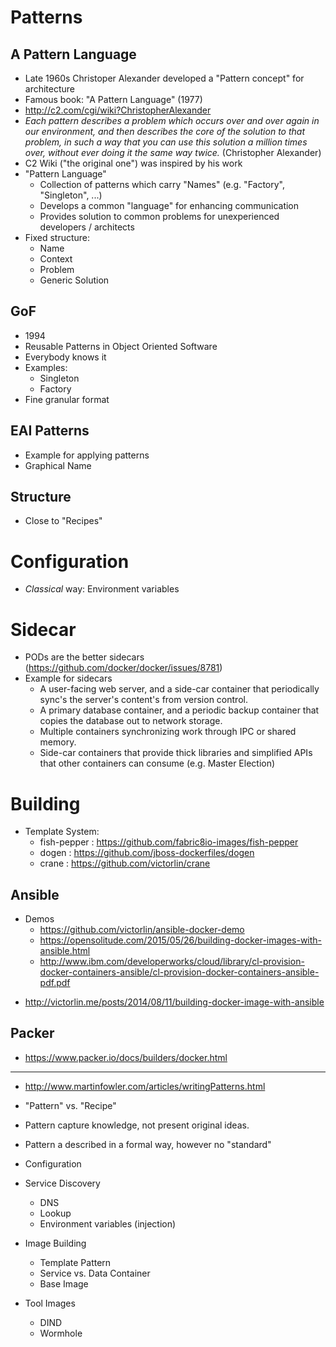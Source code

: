 
# Patterns

## A Pattern Language

* Late 1960s Christoper Alexander developed a "Pattern concept" for architecture
* Famous book: "A Pattern Language" (1977)
* http://c2.com/cgi/wiki?ChristopherAlexander
* *Each pattern describes a problem which occurs over and over again in our environment, and then describes the core of the solution to that problem, in such a way that you can use this solution a million times over, without ever doing it the same way twice.* (Christopher Alexander)
* C2 Wiki ("the original one") was inspired by his work
* "Pattern Language"
  - Collection of patterns which carry "Names" (e.g. "Factory", "Singleton", ...)
  - Develops a common "language" for enhancing communication
  - Provides solution to common problems for unexperienced developers / architects
* Fixed structure:
  - Name
  - Context
  - Problem
  - Generic Solution

## GoF

* 1994
* Reusable Patterns in Object Oriented Software
* Everybody knows it
* Examples:
  - Singleton
  - Factory
* Fine granular format

## EAI Patterns

* Example for applying patterns
* Graphical Name

## Structure

* Close to "Recipes"

# Configuration

* *Classical* way: Environment variables

# Sidecar

* PODs are the better sidecars (https://github.com/docker/docker/issues/8781)
* Example for sidecars
  - A user-facing web server, and a side-car container that periodically sync's the server's content's
    from version control.
  - A primary database container, and a periodic backup container that copies the database out to network storage.
  - Multiple containers synchronizing work through IPC or shared memory.
  - Side-car containers that provide thick libraries and simplified APIs that other containers can consume
    (e.g. Master   Election)

# Building

* Template System:
  - fish-pepper : https://github.com/fabric8io-images/fish-pepper
  - dogen       : https://github.com/jboss-dockerfiles/dogen
  - crane       : https://github.com/victorlin/crane

## Ansible

  - Demos
    * https://github.com/victorlin/ansible-docker-demo
    * https://opensolitude.com/2015/05/26/building-docker-images-with-ansible.html 
    * http://www.ibm.com/developerworks/cloud/library/cl-provision-docker-containers-ansible/cl-provision-docker-containers-ansible-pdf.pdf
  
* http://victorlin.me/posts/2014/08/11/building-docker-image-with-ansible

## Packer

* https://www.packer.io/docs/builders/docker.html

----

* http://www.martinfowler.com/articles/writingPatterns.html
* "Pattern" vs. "Recipe"
* Pattern capture knowledge, not present original ideas.
* Pattern a described in a formal way, however no "standard"


* Configuration

* Service Discovery
  - DNS
  - Lookup
  - Environment variables (injection)
* Image Building
  - Template Pattern
  - Service vs. Data Container
  - Base Image
* Tool Images
  - DIND
  - Wormhole
